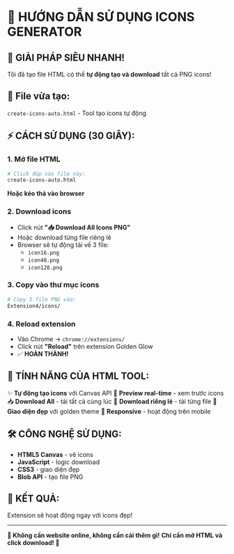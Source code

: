 # 🎨 HƯỚNG DẪN SỬ DỤNG ICONS GENERATOR

## 🚀 GIẢI PHÁP SIÊU NHANH!

Tôi đã tạo file HTML có thể **tự động tạo và download** tất cả PNG icons!

## 📁 File vừa tạo:
`create-icons-auto.html` - Tool tạo icons tự động

## ⚡ CÁCH SỬ DỤNG (30 GIÂY):

### 1. Mở file HTML
```bash
# Click đúp vào file này:
create-icons-auto.html
```
**Hoặc kéo thả vào browser**

### 2. Download icons
- Click nút **"📥 Download All Icons PNG"** 
- Hoặc download từng file riêng lẻ
- Browser sẽ tự động tải về 3 file:
  - `icon16.png`
  - `icon48.png` 
  - `icon128.png`

### 3. Copy vào thư mục icons
```bash
# Copy 3 file PNG vào:
Extension4/icons/
```

### 4. Reload extension
- Vào Chrome → `chrome://extensions/`
- Click nút **"Reload"** trên extension Golden Glow
- ✅ **HOÀN THÀNH!**

## 🎯 TÍNH NĂNG CỦA HTML TOOL:

✨ **Tự động tạo icons** với Canvas API
🎨 **Preview real-time** - xem trước icons
📥 **Download All** - tải tất cả cùng lúc
🔧 **Download riêng lẻ** - tải từng file
🌟 **Giao diện đẹp** với golden theme
📱 **Responsive** - hoạt động trên mobile

## 🛠️ CÔNG NGHỆ SỬ DỤNG:
- **HTML5 Canvas** - vẽ icons
- **JavaScript** - logic download
- **CSS3** - giao diện đẹp
- **Blob API** - tạo file PNG

## 🎉 KẾT QUẢ:
Extension sẽ hoạt động ngay với icons đẹp!

---

**🌟 Không cần website online, không cần cài thêm gì!**
**Chỉ cần mở HTML và click download! 🚀** 